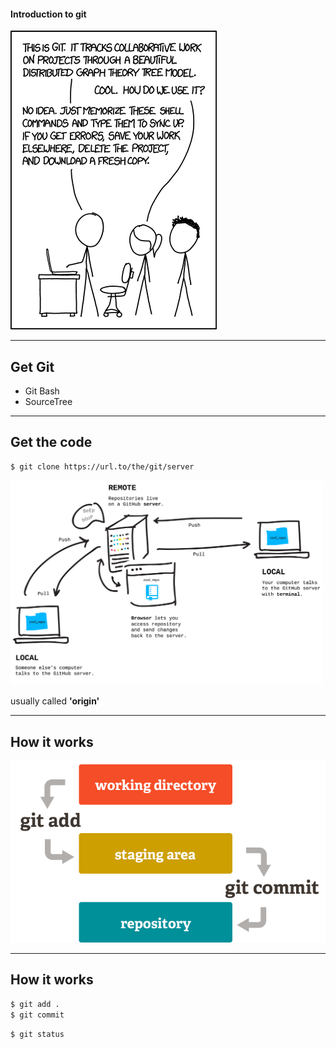 #### Introduction to git

![XKCD](/images/xkcd.png)

---

## Get Git

* Git Bash
* SourceTree

---

## Get the code

```bash
$ git clone https://url.to/the/git/server
```

<img src="/images/remote.png" width="500"/>

usually called **'origin'**

---

## How it works

![Git](/images/git.png)

---

## How it works

```bash
$ git add .
$ git commit
```

```bash
$ git status
```
